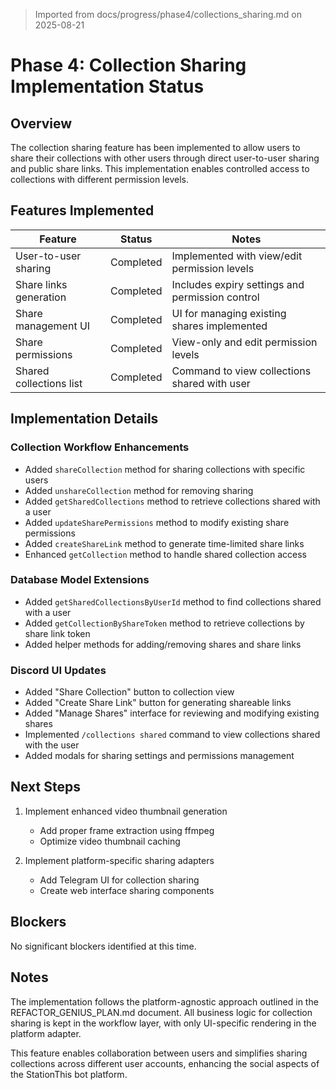 > Imported from docs/progress/phase4/collections_sharing.md on 2025-08-21

# Phase 4: Collection Sharing Implementation Status

## Overview

The collection sharing feature has been implemented to allow users to share their collections with other users through direct user-to-user sharing and public share links. This implementation enables controlled access to collections with different permission levels.

## Features Implemented

| Feature                | Status      | Notes                                         |
|------------------------|-------------|--------------------------------------------- |
| User-to-user sharing   | Completed   | Implemented with view/edit permission levels |
| Share links generation | Completed   | Includes expiry settings and permission control |
| Share management UI    | Completed   | UI for managing existing shares implemented |
| Share permissions      | Completed   | View-only and edit permission levels |
| Shared collections list | Completed  | Command to view collections shared with user |

## Implementation Details

### Collection Workflow Enhancements
- Added `shareCollection` method for sharing collections with specific users
- Added `unshareCollection` method for removing sharing
- Added `getSharedCollections` method to retrieve collections shared with a user
- Added `updateSharePermissions` method to modify existing share permissions
- Added `createShareLink` method to generate time-limited share links
- Enhanced `getCollection` method to handle shared collection access

### Database Model Extensions
- Added `getSharedCollectionsByUserId` method to find collections shared with a user
- Added `getCollectionByShareToken` method to retrieve collections by share link token
- Added helper methods for adding/removing shares and share links

### Discord UI Updates
- Added "Share Collection" button to collection view
- Added "Create Share Link" button for generating shareable links
- Added "Manage Shares" interface for reviewing and modifying existing shares
- Implemented `/collections shared` command to view collections shared with the user
- Added modals for sharing settings and permissions management

## Next Steps

1. Implement enhanced video thumbnail generation
   - Add proper frame extraction using ffmpeg
   - Optimize video thumbnail caching

2. Implement platform-specific sharing adapters
   - Add Telegram UI for collection sharing 
   - Create web interface sharing components

## Blockers

No significant blockers identified at this time.

## Notes

The implementation follows the platform-agnostic approach outlined in the REFACTOR_GENIUS_PLAN.md document. All business logic for collection sharing is kept in the workflow layer, with only UI-specific rendering in the platform adapter.

This feature enables collaboration between users and simplifies sharing collections across different user accounts, enhancing the social aspects of the StationThis bot platform. 